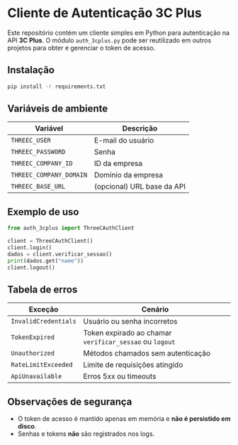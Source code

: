# Cliente de Autenticação 3C Plus

Este repositório contém um cliente simples em Python para autenticação na
API **3C Plus**. O módulo `auth_3cplus.py` pode ser reutilizado em outros
projetos para obter e gerenciar o token de acesso.

## Instalação

```bash
pip install -r requirements.txt
```

## Variáveis de ambiente

| Variável                | Descrição                                  |
|------------------------|----------------------------------------------|
| `THREEC_USER`          | E-mail do usuário                            |
| `THREEC_PASSWORD`      | Senha                                       |
| `THREEC_COMPANY_ID`    | ID da empresa                                |
| `THREEC_COMPANY_DOMAIN`| Domínio da empresa                           |
| `THREEC_BASE_URL`      | (opcional) URL base da API                   |

## Exemplo de uso

```python
from auth_3cplus import ThreeCAuthClient

client = ThreeCAuthClient()
client.login()
dados = client.verificar_sessao()
print(dados.get("name"))
client.logout()
```

## Tabela de erros

| Exceção              | Cenário                                                         |
|----------------------|-----------------------------------------------------------------|
| `InvalidCredentials` | Usuário ou senha incorretos                                     |
| `TokenExpired`       | Token expirado ao chamar `verificar_sessao` ou `logout`         |
| `Unauthorized`       | Métodos chamados sem autenticação                               |
| `RateLimitExceeded`  | Limite de requisições atingido                                  |
| `ApiUnavailable`     | Erros 5xx ou timeouts                                           |

## Observações de segurança

- O token de acesso é mantido apenas em memória e **não é persistido em disco**.
- Senhas e tokens **não** são registrados nos logs.

